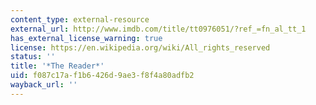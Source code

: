 ```yaml
---
content_type: external-resource
external_url: http://www.imdb.com/title/tt0976051/?ref_=fn_al_tt_1
has_external_license_warning: true
license: https://en.wikipedia.org/wiki/All_rights_reserved
status: ''
title: '*The Reader*'
uid: f087c17a-f1b6-426d-9ae3-f8f4a80adfb2
wayback_url: ''
---
```

